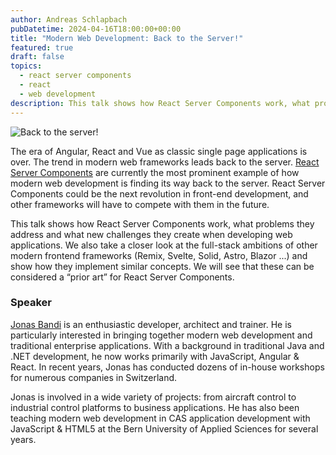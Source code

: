```yaml
---
author: Andreas Schlapbach
pubDatetime: 2024-04-16T18:00:00+00:00
title: "Modern Web Development: Back to the Server!"
featured: true
draft: false
topics:
  - react server components
  - react
  - web development
description: This talk shows how React Server Components work, what problems they address and what new challenges they create when developing web applications. We also take a closer look at the full-stack ambitions of other modern frontend frameworks.
---
```


![Back to the server!](@assets/images/back-to-the-server.svg)

The era of Angular, React and Vue as classic single page applications is over. The trend in modern web frameworks leads back to the server. [React Server Components](https://vercel.com/blog/understanding-react-server-components) are currently the most prominent example of how modern web development is finding its way back to the server. React Server Components could be the next revolution in front-end development, and other frameworks will have to compete with them in the future.

This talk shows how React Server Components work, what problems they address and what new challenges they create when developing web applications. We also take a closer look at the full-stack ambitions of other modern frontend frameworks (Remix, Svelte, Solid, Astro, Blazor ...) and show how they implement similar concepts. We will see that these can be considered a “prior art” for React Server Components.

### Speaker

[Jonas Bandi](https://www.linkedin.com/in/jonasbandi/) is an enthusiastic developer, architect and trainer. He is particularly interested in bringing together modern web development and traditional enterprise applications. With a background in traditional Java and .NET development, he now works primarily with JavaScript, Angular & React. In recent years, Jonas has conducted dozens of in-house workshops for numerous companies in Switzerland.

Jonas is involved in a wide variety of projects: from aircraft control to industrial control platforms to business applications. He has also been teaching modern web development in CAS application development with JavaScript & HTML5 at the Bern University of Applied Sciences for several years.
